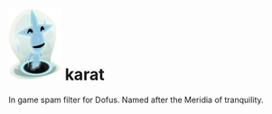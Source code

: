 # ![](res/karat.webp) karat

In game spam filter for Dofus. Named after the Meridia of tranquility.
